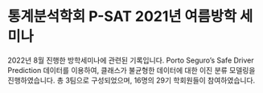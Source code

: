 # 통계분석학회 P-SAT 2021년 여름방학 세미나
2022년 8월 진행한 방학세미나에 관련된 기록입니다.
Porto Seguro’s Safe Driver Prediction 데이터를 이용하여, 클래스가 불균형한 데이터에 대한 이진 분류 모델링을 진행하였습니다.
총 3팀으로 구성되었으며, 16명의 29기 학회원들이 참여하였습니다.
